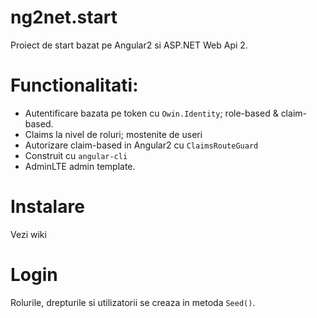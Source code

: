 # ng2net.start

Proiect de start bazat pe Angular2 si ASP.NET Web Api 2.

# Functionalitati:

* Autentificare bazata pe token cu `Owin.Identity`; role-based & claim-based.
* Claims la nivel de roluri; mostenite de useri
* Autorizare claim-based in Angular2 cu `ClaimsRouteGuard`
* Construit cu `angular-cli`
* AdminLTE admin template.

# Instalare

Vezi wiki

# Login

Rolurile, drepturile si utilizatorii se creaza in metoda `Seed()`.
